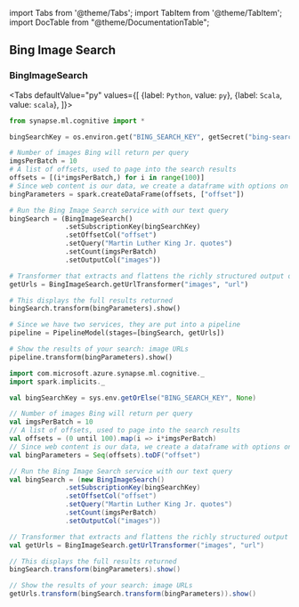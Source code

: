 import Tabs from '@theme/Tabs';
import TabItem from '@theme/TabItem';
import DocTable from "@theme/DocumentationTable";


## Bing Image Search

### BingImageSearch

<Tabs
defaultValue="py"
values={[
{label: `Python`, value: `py`},
{label: `Scala`, value: `scala`},
]}>
<TabItem value="py">

<!--pytest-codeblocks:cont-->

```python
from synapse.ml.cognitive import *

bingSearchKey = os.environ.get("BING_SEARCH_KEY", getSecret("bing-search-key"))

# Number of images Bing will return per query
imgsPerBatch = 10
# A list of offsets, used to page into the search results
offsets = [(i*imgsPerBatch,) for i in range(100)]
# Since web content is our data, we create a dataframe with options on that data: offsets
bingParameters = spark.createDataFrame(offsets, ["offset"])

# Run the Bing Image Search service with our text query
bingSearch = (BingImageSearch()
              .setSubscriptionKey(bingSearchKey)
              .setOffsetCol("offset")
              .setQuery("Martin Luther King Jr. quotes")
              .setCount(imgsPerBatch)
              .setOutputCol("images"))

# Transformer that extracts and flattens the richly structured output of Bing Image Search into a simple URL column
getUrls = BingImageSearch.getUrlTransformer("images", "url")

# This displays the full results returned
bingSearch.transform(bingParameters).show()

# Since we have two services, they are put into a pipeline
pipeline = PipelineModel(stages=[bingSearch, getUrls])

# Show the results of your search: image URLs
pipeline.transform(bingParameters).show()

```

</TabItem>
<TabItem value="scala">

```scala
import com.microsoft.azure.synapse.ml.cognitive._
import spark.implicits._

val bingSearchKey = sys.env.getOrElse("BING_SEARCH_KEY", None)

// Number of images Bing will return per query
val imgsPerBatch = 10
// A list of offsets, used to page into the search results
val offsets = (0 until 100).map(i => i*imgsPerBatch)
// Since web content is our data, we create a dataframe with options on that data: offsets
val bingParameters = Seq(offsets).toDF("offset")

// Run the Bing Image Search service with our text query
val bingSearch = (new BingImageSearch()
              .setSubscriptionKey(bingSearchKey)
              .setOffsetCol("offset")
              .setQuery("Martin Luther King Jr. quotes")
              .setCount(imgsPerBatch)
              .setOutputCol("images"))

// Transformer that extracts and flattens the richly structured output of Bing Image Search into a simple URL column
val getUrls = BingImageSearch.getUrlTransformer("images", "url")

// This displays the full results returned
bingSearch.transform(bingParameters).show()

// Show the results of your search: image URLs
getUrls.transform(bingSearch.transform(bingParameters)).show()
```

</TabItem>
</Tabs>

<DocTable className="BingImageSearch"
py="synapse.ml.cognitive.html#module-synapse.ml.cognitive.BingImageSearch"
scala="com/microsoft/azure/synapse/ml/cognitive/BingImageSearch.html"
csharp="classSynapse_1_1ML_1_1Cognitive_1_1BingImageSearch.html"
sourceLink="https://github.com/microsoft/SynapseML/blob/master/cognitive/src/main/scala/com/microsoft/azure/synapse/ml/cognitive/BingImageSearch.scala" />
